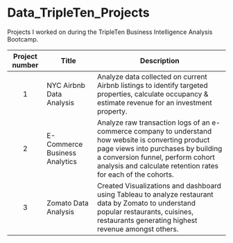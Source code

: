 # Data_TripleTen_Projects

Projects I worked on during the TripleTen Business Intelligence Analysis Bootcamp.


| Project number | Title | Description |
| :-----------: | ----------- |----------- |
| 1 | NYC Airbnb Data Analysis | Analyze data collected on current Airbnb listings to identify targeted properties, calculate occupancy & estimate revenue for an investment property. |
| 2 | E-Commerce Business Analytics | Analyze raw transaction logs of an e-commerce company to understand how website is converting product page views into purchases by building a conversion funnel, perform cohort analysis and calculate retention rates for each of the cohorts. |
| 3 | Zomato Data Analysis | Created Visualizations and dashboard using Tableau to analyze restaurant data by Zomato to understand popular restaurants, cuisines, restaurants generating highest revenue amongst others. |
